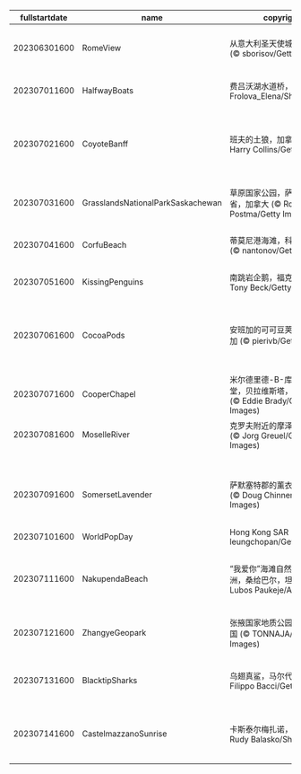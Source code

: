 |fullstartdate|name|copyright|title|image|
|--|--|--|--|--|
202306301600|RomeView|从意大利圣天使城堡俯瞰罗马 (© sborisov/Getty Images)|超凡脱俗的风景|![](/zh-CN/2023/07/202306301600RomeView.jpg)|
202307011600|HalfwayBoats|费吕沃湖水道桥，荷兰 (© Frolova_Elena/Shutterstock)|一年已过半|![](/zh-CN/2023/07/202307011600HalfwayBoats.jpg)|
202307021600|CoyoteBanff|班夫的土狼，加拿大 (© Harry Collins/Getty Images)|天气热得让人想嗷嗷叫！|![](/zh-CN/2023/07/202307021600CoyoteBanff.jpg)|
202307031600|GrasslandsNationalParkSaskachewan|草原国家公园，萨斯喀彻温省，加拿大 (© Robert Postma/Getty Images)|体验孤独与奇迹|![](/zh-CN/2023/07/202307031600GrasslandsNationalParkSaskachewan.jpg)|
202307041600|CorfuBeach|蒂莫尼港海滩，科孚岛，希腊 (© nantonov/Getty Images)|挑选你的乐园|![](/zh-CN/2023/07/202307041600CorfuBeach.jpg)|
202307051600|KissingPenguins|南跳岩企鹅，福克兰群岛 (© Tony Beck/Getty Images)|接吻的企鹅|![](/zh-CN/2023/07/202307051600KissingPenguins.jpg)|
202307061600|CocoaPods|安班加的可可豆荚，马达加斯加 (© pierivb/Getty Images)|巧克力爱好者最爱的水果|![](/zh-CN/2023/07/202307061600CocoaPods.jpg)|
202307071600|CooperChapel|米尔德里德-B-库珀纪念教堂，贝拉维斯塔，阿肯色州 (© Eddie Brady/Getty Images)|树林中的避难所|![](/zh-CN/2023/07/202307071600CooperChapel.jpg)|
202307081600|MoselleRiver|克罗夫附近的摩泽尔河，德国 (© Jorg Greuel/Getty Images)|河湾|![](/zh-CN/2023/07/202307081600MoselleRiver.jpg)|
||||![](/zh-CN/2023/07/.jpg)|
202307091600|SomersetLavender|萨默塞特郡的薰衣草田，英国 (© Doug Chinnery/Getty Images)|飘着香气的紫色海洋|![](/zh-CN/2023/07/202307091600SomersetLavender.jpg)|
202307101600|WorldPopDay|Hong Kong SAR (© leungchopan/Getty Images)|万家灯火|![](/zh-CN/2023/07/202307101600WorldPopDay.jpg)|
202307111600|NakupendaBeach|“我爱你”海滩自然保护区的沙洲，桑给巴尔，坦桑尼亚 (© Lubos Paukeje/Alamy)|世界上最独特的海滩？|![](/zh-CN/2023/07/202307111600NakupendaBeach.jpg)|
202307121600|ZhangyeGeopark|张掖国家地质公园，甘肃，中国 (© TONNAJA/Getty Images)|行走在彩虹岩石上|![](/zh-CN/2023/07/202307121600ZhangyeGeopark.jpg)|
202307131600|BlacktipSharks|乌翅真鲨，马尔代夫 (© Filippo Bacci/Getty Images)|一群鲨鱼正在狩猎|![](/zh-CN/2023/07/202307131600BlacktipSharks.jpg)|
202307141600|CastelmazzanoSunrise|卡斯泰尔梅扎诺，意大利 (© Rudy Balasko/Shutterstock)|明信片般完美的风景|![](/zh-CN/2023/07/202307141600CastelmazzanoSunrise.jpg)|

